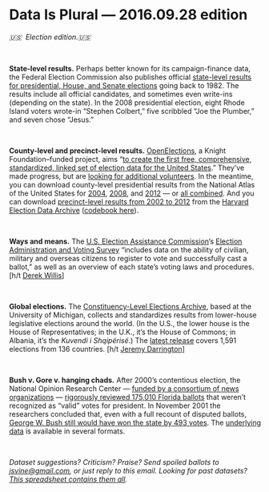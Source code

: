 Data Is Plural — 2016.09.28 edition
===================================

*🇺🇸  Election edition.🇺🇸*

&nbsp;

**State-level results.** Perhaps better known for its campaign-finance data, the Federal Election Commission also publishes official [state-level results for presidential, House, and Senate elections](http://www.fec.gov/pubrec/electionresults.shtml) going back to 1982. The results include all official candidates, and sometimes even write-ins (depending on the state). In the 2008 presidential election, eight Rhode Island voters wrote-in “Stephen Colbert,” five scribbled “Joe the Plumber,” and seven chose “Jesus.”

&nbsp;

**County-level and precinct-level results.** [OpenElections](http://www.openelections.net/), a Knight Foundation–funded project, aims “[to create the first free, comprehensive, standardized, linked set of election data for the United States](http://openelections.net/about/).” They’ve made progress, but are [looking for additional volunteers](http://openelections.net/get-involved/). In the meantime, you can download county-level presidential results from the National Atlas of the United States for [2004](https://catalog.data.gov/dataset/2004-presidential-general-election-county-results-direct-download), [2008](https://catalog.data.gov/dataset/2008-presidential-general-election-county-results-direct-download), and [2012](https://catalog.data.gov/dataset/presidential-general-election-results-2012-direct-download) — or [all combined](https://github.com/helloworlddata/us-presidential-election-county-results). And you can download [precinct-level results from 2002 to 2012](https://dataverse.harvard.edu/dataset.xhtml?persistentId=hdl:1902.1/21919) from the [Harvard Election Data Archive](http://projects.iq.harvard.edu/eda/) ([codebook here](https://dl.dropboxusercontent.com/u/156214/heda_docs.pdf)).

&nbsp;

**Ways and means.** The [U.S. Election Assistance Commission](http://www.eac.gov/)’s [Election Administration and Voting Survey](http://www.eac.gov/research/election_administration_and_voting_survey.aspx) “includes data on the ability of civilian, military and overseas citizens to register to vote and successfully cast a ballot,” as well as an overview of each state’s voting laws and procedures. [h/t [Derek Willis](https://twitter.com/derekwillis)]

&nbsp;

**Global elections.** The [Constituency-Level Elections Archive](http://www.electiondataarchive.org/), based at the University of Michigan, collects and standardizes results from lower-house legislative elections around the world. (In the U.S., the lower house is the House of Representatives; in the U.K., it’s the House of Commons; in Albania, it’s the *Kuvendi i Shqipërisë*.) The [latest release](http://www.electiondataarchive.org/datacenter.html) covers 1,591 elections from 136 countries. [h/t [Jeremy Darrington](http://libguides.princeton.edu/elections/foreign)]

&nbsp;

**Bush v. Gore v. hanging chads.** After 2000’s contentious election, the National Opinion Research Center — [funded by a consortium of news organizations](http://www.electionstudies.org/florida2000/sponsors.htm) — [rigorously reviewed 175,010 Florida ballots](http://www.electionstudies.org/florida2000/index.htm) that weren’t recognized as “valid” votes for president. In November 2001 the researchers concluded that, even with a full recount of disputed ballots, [George W. Bush still would have won the state by 493 votes](http://www.nytimes.com/2001/11/12/us/examining-vote-overview-study-disputed-florida-ballots-finds-justices-did-not.html). The [underlying data](http://www.electionstudies.org/florida2000/data/data_files.htm) is available in several formats.

&nbsp;

*Dataset suggestions? Criticism? Praise? Send spoiled ballots to <jsvine@gmail.com>, or just reply to this email. Looking for past datasets? [This spreadsheet contains them all](https://docs.google.com/spreadsheets/d/1wZhPLMCHKJvwOkP4juclhjFgqIY8fQFMemwKL2c64vk).*